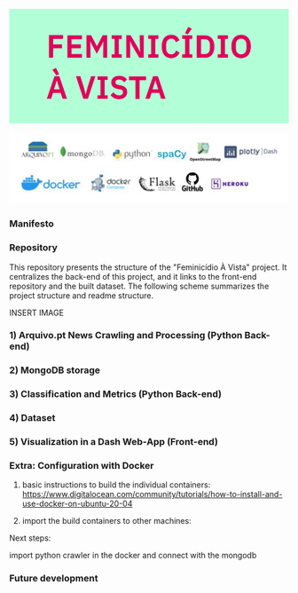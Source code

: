 ![main_title](https://github.com/paulafortuna/images/blob/main/main_title.png)

![main_icons](https://github.com/paulafortuna/images/blob/main/icons_2.jpg)

### Manifesto


### Repository
This repository presents the structure of the "Feminicídio À Vista" project. It centralizes the back-end of this project, and it links to the front-end repository and the built dataset. The following scheme summarizes the project structure and readme structure.

INSERT IMAGE


### 1) Arquivo.pt News Crawling and Processing (Python Back-end)
### 2) MongoDB storage
### 3) Classification and Metrics (Python Back-end)
### 4) Dataset
### 5) Visualization in a Dash Web-App (Front-end)

### Extra: Configuration with Docker




1) basic instructions to build the individual containers:
https://www.digitalocean.com/community/tutorials/how-to-install-and-use-docker-on-ubuntu-20-04

2) import the build containers to other machines:

Next steps:

import python crawler in the docker and connect with the mongodb

### Future development

